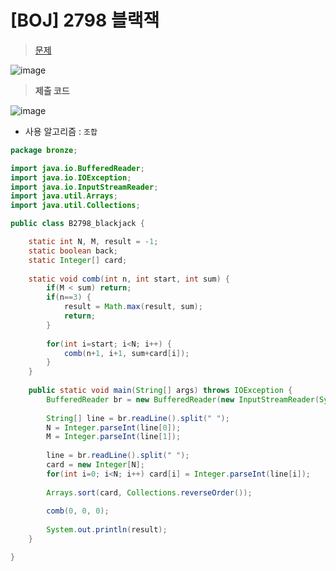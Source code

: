 # [BOJ] 2798 블랙잭
> [문제](https://www.acmicpc.net/problem/2798)
> 
![image](https://user-images.githubusercontent.com/80896077/174943866-eed23db2-f26b-4242-b58b-a629a2eb8b9e.png)

> **제출 코드**

![image](https://user-images.githubusercontent.com/80896077/174943882-d4d72f34-92a5-4b5c-9db1-dc6079c824a2.png)

- 사용 알고리즘 : `조합`

```java
package bronze;

import java.io.BufferedReader;
import java.io.IOException;
import java.io.InputStreamReader;
import java.util.Arrays;
import java.util.Collections;

public class B2798_blackjack {

	static int N, M, result = -1;
	static boolean back;
	static Integer[] card;
	
	static void comb(int n, int start, int sum) {
		if(M < sum) return;
		if(n==3) {
			result = Math.max(result, sum);
			return;
		}
		
		for(int i=start; i<N; i++) {
			comb(n+1, i+1, sum+card[i]);
		}
	}
	
	public static void main(String[] args) throws IOException {
		BufferedReader br = new BufferedReader(new InputStreamReader(System.in));
		
		String[] line = br.readLine().split(" ");
		N = Integer.parseInt(line[0]);
		M = Integer.parseInt(line[1]);
		
		line = br.readLine().split(" ");
		card = new Integer[N];
		for(int i=0; i<N; i++) card[i] = Integer.parseInt(line[i]);
		
		Arrays.sort(card, Collections.reverseOrder());
		
		comb(0, 0, 0);
		
		System.out.println(result);
	}

}
```
